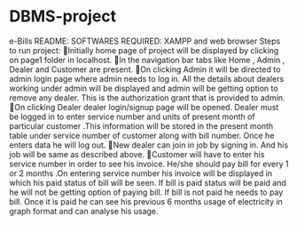 # DBMS-project
e-Bills
README:
SOFTWARES REQUIRED:
XAMPP and web browser
Steps to run project:
Initially home page of project will be displayed by clicking on page1 folder in localhost.
In the navigation bar tabs like Home , Admin , Dealer and Customer are present.
On clicking Admin it will be directed to admin login page where admin needs to log in. All the details about dealers working under admin will be displayed and admin will be getting option to remove any dealer. This is the authorization grant that is provided to admin.
On clicking Dealer dealer login/signup page will be opened. Dealer must be logged in to enter service number and units of present month of particular customer .This information will be stored in the present month table under service number of customer along with bill number. Once he enters data he will log out.
New dealer can join in job by signing in. And his job will be same as described above.
Customer will have to enter his service number in order to see his invoice. He/she should pay  bill for every 1 or 2 months .On entering service number his invoice will be displayed in which his paid status of bill will be seen. If bill is paid status will be paid and he will not be getting option of paying bill. If bill is not paid he needs to pay bill. Once it is paid he can see his previous 6 months usage of electricity in graph format and can analyse his usage.
